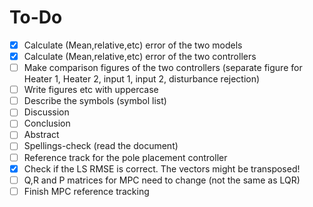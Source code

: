 # To-Do

- [x] Calculate (Mean,relative,etc) error of the two models
- [x] Calculate (Mean,relative,etc) error of the two controllers
- [ ] Make comparison figures of the two controllers (separate figure for Heater 1, Heater 2, input 1, input 2, disturbance rejection)
- [ ] Write figures etc with uppercase
- [ ] Describe the symbols (symbol list)
- [ ] Discussion
- [ ] Conclusion
- [ ] Abstract
- [ ] Spellings-check (read the document)
- [ ] Reference track for the pole placement controller
- [x] Check if the LS RMSE is correct. The vectors might be transposed!
- [ ] Q,R and P matrices for MPC need to change (not the same as LQR)
- [ ] Finish MPC reference tracking 
